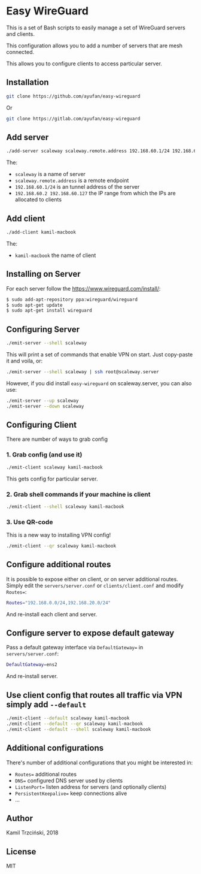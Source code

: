 # Easy WireGuard

This is a set of Bash scripts to easily manage a set of WireGuard servers and clients.

This configuration allows you to add a number of servers that are mesh connected.

This allows you to configure clients to access particular server.

## Installation

```bash
git clone https://github.com/ayufan/easy-wireguard
```

Or

```bash
git clone https://gitlab.com/ayufan/easy-wireguard
```

## Add server

```bash
./add-server scaleway scaleway.remote.address 192.168.60.1/24 192.168.60.2 192.168.60.127
```

The:

- `scaleway` is a name of server
- `scaleway.remote.address` is a remote endpoint
- `192.168.60.1/24` is an tunnel address of the server
- `192.168.60.2 192.168.60.127` the IP range from which the IPs are allocated to clients

## Add client

```bash
./add-client kamil-macbook
```

The:

- `kamil-macbook` the name of client

## Installing on Server

For each server follow the https://www.wireguard.com/install/:

```bash
$ sudo add-apt-repository ppa:wireguard/wireguard
$ sudo apt-get update
$ sudo apt-get install wireguard
```

## Configuring Server

```bash
./emit-server --shell scaleway
```

This will print a set of commands that enable VPN on start.
Just copy-paste it and voila, or:

```bash
./emit-server --shell scaleway | ssh root@scaleway.server
```

However, if you did install `easy-wireguard` on scaleway.server, you can also use:

```bash
./emit-server --up scaleway
./emit-server --down scaleway
```

## Configuring Client

There are number of ways to grab config

### 1. Grab config (and use it)

```bash
./emit-client scaleway kamil-macbook
```

This gets config for particular server.

### 2. Grab shell commands if your machine is client

```bash
./emit-client --shell scaleway kamil-macbook
```

### 3. Use QR-code

This is a new way to installing VPN config!

```bash
./emit-client --qr scaleway kamil-macbook
```

## Configure additional routes

It is possible to expose either on client, or on server additional routes.
Simply edit the `servers/server.conf` or `clients/client.conf` and modify `Routes=`:

```bash
Routes="192.168.0.0/24,192.168.20.0/24"
```

And re-install each client and server.

## Configure server to expose default gateway

Pass a default gateway interface via `DefaultGateway=` in `servers/server.conf`:

```bash
DefaultGateway=ens2
```

And re-install server.

## Use client config that routes all traffic via VPN simply add `--default`

```bash
./emit-client --default scaleway kamil-macbook
./emit-client --default --qr scaleway kamil-macbook
./emit-client --default --shell scaleway kamil-macbook
```

## Additional configurations

There's number of additional configurations that you might be interested in:

- `Routes=` additional routes
- `DNS=` configured DNS server used by clients
- `ListenPort=` listen address for servers (and optionally clients)
- `PersistentKeepalive=` keep connections alive
- ...

## Author

Kamil Trzciński, 2018

## License

MIT
